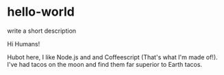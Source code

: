 # hello-world
write a short description 

Hi Humans!

Hubot here, I like Node.js and and Coffeescript (That's what I'm made of!).
I've had tacos on the moon and find them far superior to Earth tacos.
